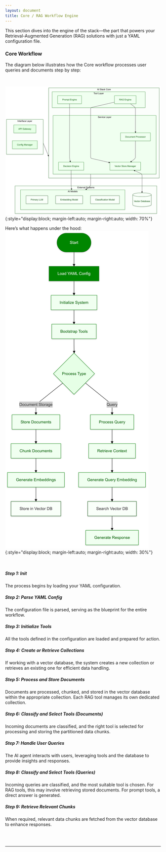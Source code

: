 ```yaml
---
layout: document
title: Core / RAG Workflow Engine
---
```


This section dives into the engine of the stack—the part that powers your Retrieval-Augmented Generation (RAG) solutions with just a YAML configuration file.


### Core Workflow
The diagram below illustrates how the Core workflow processes user queries and documents step by step:

<br>

![core components](/assets/images/core-components.png){:style="display:block; margin-left:auto; margin-right:auto; width: 70%"} 
<br>

Here’s what happens under the hood:
![core workflow](/assets/images/core-flow.png){:style="display:block; margin-left:auto; margin-right:auto; width: 30%"} 

<br>

##### Step 1: Init
The process begins by loading your YAML configuration.

##### Step 2: Parse YAML Config
The configuration file is parsed, serving as the blueprint for the entire workflow.

##### Step 3: Initialize Tools
All the tools defined in the configuration are loaded and prepared for action.

##### Step 4: Create or Retrieve Collections
If working with a vector database, the system creates a new collection or retrieves an existing one for efficient data handling.

##### Step 5: Process and Store Documents
Documents are processed, chunked, and stored in the vector database within the appropriate collection. Each RAG tool manages its own dedicated collection.

##### Step 6: Classify and Select Tools (Documents)
Incoming documents are classified, and the right tool is selected for processing and storing the partitioned data chunks.

##### Step 7: Handle User Queries
The AI agent interacts with users, leveraging tools and the database to provide insights and responses.

##### Step 8: Classify and Select Tools (Queries)
Incoming queries are classified, and the most suitable tool is chosen. For RAG tools, this may involve retrieving stored documents. For prompt tools, a direct answer is generated.

##### Step 9: Retrieve Relevant Chunks
When required, relevant data chunks are fetched from the vector database to enhance responses.

<br><br>

___

